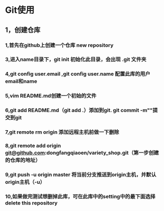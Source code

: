 # Git使用
## 1，创建仓库
### 1,首先在github上创建一个仓库 new repository
### 3,进入name目录下，git  init 初始化此目录，会出现 .git 文件夹
### 4,git config user.email ,git config user.name 配置此库的用户email和name
### 5,vim README.md创建一个初始的文件
### 6,git add README.md（git add .）添加到git.  git commit -m""提交到git
### 7,git remote rm origin  添加远程主机前做一下删除
### 8,git remote add origin git@github.com:dongfangqiaoen/variety_shop.git（第一步创建的仓库的地址）
### 9,git push -u origin  master 将当前分支推送到origin主机，并默认origin主机（-u）
### 10,如果做完测试想删掉此库，可在此库中的setting中的最下面选择delete this repository
